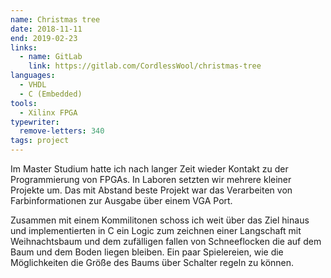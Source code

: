 ```yaml
---
name: Christmas tree
date: 2018-11-11
end: 2019-02-23
links:
  - name: GitLab
    link: https://gitlab.com/CordlessWool/christmas-tree
languages:
  - VHDL
  - C (Embedded)
tools:
  - Xilinx FPGA
typewriter:
  remove-letters: 340
tags: project
---
```


Im Master Studium hatte ich nach langer Zeit wieder Kontakt zu der Programmierung von FPGAs. In Laboren setzten wir mehrere kleiner Projekte um. Das mit Abstand beste Projekt war das Verarbeiten von Farbinformationen zur Ausgabe über einem VGA Port.

Zusammen mit einem Kommilitonen schoss ich weit über das Ziel hinaus und implementierten in C ein Logic zum zeichnen einer Langschaft mit Weihnachtsbaum und dem zufälligen fallen von Schneeflocken die auf dem Baum und dem Boden liegen bleiben. Ein paar Spielereien, wie die Möglichkeiten die Größe des Baums über Schalter regeln zu können.
